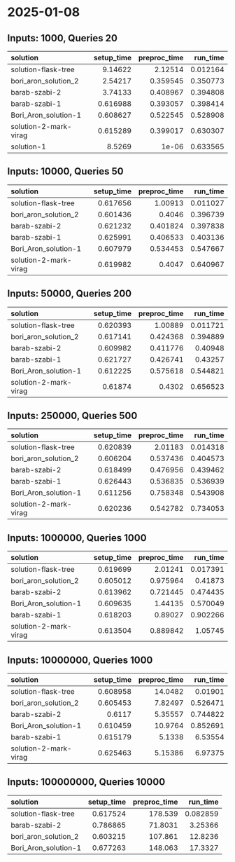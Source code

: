 # 2025-01-08

## Inputs: 1000, Queries 20

| solution              |   setup_time |   preproc_time |   run_time |
|:----------------------|-------------:|---------------:|-----------:|
| solution-flask-tree   |     9.14622  |       2.12514  |   0.012164 |
| bori_aron_solution_2  |     2.54217  |       0.359545 |   0.350773 |
| barab-szabi-2         |     3.74133  |       0.408967 |   0.394808 |
| barab-szabi-1         |     0.616988 |       0.393057 |   0.398414 |
| Bori_Aron_solution-1  |     0.608627 |       0.522545 |   0.528908 |
| solution-2-mark-virag |     0.615289 |       0.399017 |   0.630307 |
| solution-1            |     8.5269   |       1e-06    |   0.633565 |

## Inputs: 10000, Queries 50

| solution              |   setup_time |   preproc_time |   run_time |
|:----------------------|-------------:|---------------:|-----------:|
| solution-flask-tree   |     0.617656 |       1.00913  |   0.011027 |
| bori_aron_solution_2  |     0.601436 |       0.4046   |   0.396739 |
| barab-szabi-2         |     0.621232 |       0.401824 |   0.397838 |
| barab-szabi-1         |     0.625991 |       0.406533 |   0.403136 |
| Bori_Aron_solution-1  |     0.607979 |       0.534453 |   0.547667 |
| solution-2-mark-virag |     0.619982 |       0.4047   |   0.640967 |

## Inputs: 50000, Queries 200

| solution              |   setup_time |   preproc_time |   run_time |
|:----------------------|-------------:|---------------:|-----------:|
| solution-flask-tree   |     0.620393 |       1.00889  |   0.011721 |
| bori_aron_solution_2  |     0.617141 |       0.424368 |   0.394889 |
| barab-szabi-2         |     0.609982 |       0.411776 |   0.40948  |
| barab-szabi-1         |     0.621727 |       0.426741 |   0.43257  |
| Bori_Aron_solution-1  |     0.612225 |       0.575618 |   0.544821 |
| solution-2-mark-virag |     0.61874  |       0.4302   |   0.656523 |

## Inputs: 250000, Queries 500

| solution              |   setup_time |   preproc_time |   run_time |
|:----------------------|-------------:|---------------:|-----------:|
| solution-flask-tree   |     0.620839 |       2.01183  |   0.014318 |
| bori_aron_solution_2  |     0.606204 |       0.537436 |   0.404573 |
| barab-szabi-2         |     0.618499 |       0.476956 |   0.439462 |
| barab-szabi-1         |     0.626443 |       0.536835 |   0.536939 |
| Bori_Aron_solution-1  |     0.611256 |       0.758348 |   0.543908 |
| solution-2-mark-virag |     0.620236 |       0.542782 |   0.734053 |

## Inputs: 1000000, Queries 1000

| solution              |   setup_time |   preproc_time |   run_time |
|:----------------------|-------------:|---------------:|-----------:|
| solution-flask-tree   |     0.619699 |       2.01241  |   0.017391 |
| bori_aron_solution_2  |     0.605012 |       0.975964 |   0.41873  |
| barab-szabi-2         |     0.613962 |       0.721445 |   0.474435 |
| Bori_Aron_solution-1  |     0.609635 |       1.44135  |   0.570049 |
| barab-szabi-1         |     0.618203 |       0.89027  |   0.902266 |
| solution-2-mark-virag |     0.613504 |       0.889842 |   1.05745  |

## Inputs: 10000000, Queries 1000

| solution              |   setup_time |   preproc_time |   run_time |
|:----------------------|-------------:|---------------:|-----------:|
| solution-flask-tree   |     0.608958 |       14.0482  |   0.01901  |
| bori_aron_solution_2  |     0.605453 |        7.82497 |   0.526471 |
| barab-szabi-2         |     0.6117   |        5.35557 |   0.744822 |
| Bori_Aron_solution-1  |     0.610459 |       10.9764  |   0.852691 |
| barab-szabi-1         |     0.615179 |        5.1338  |   6.53554  |
| solution-2-mark-virag |     0.625463 |        5.15386 |   6.97375  |

## Inputs: 100000000, Queries 10000

| solution             |   setup_time |   preproc_time |   run_time |
|:---------------------|-------------:|---------------:|-----------:|
| solution-flask-tree  |     0.617524 |       178.539  |   0.082859 |
| barab-szabi-2        |     0.786865 |        71.8031 |   3.25366  |
| bori_aron_solution_2 |     0.603215 |       107.861  |  12.8236   |
| Bori_Aron_solution-1 |     0.677263 |       148.063  |  17.3327   |